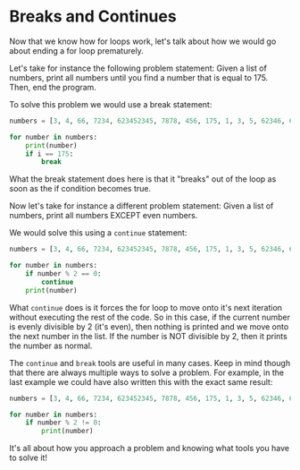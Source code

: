 # Breaks and Continues

Now that we know how for loops work, let's talk about how we would go about ending a for loop prematurely. 

Let's take for instance the following problem statement: Given a list of numbers, print all numbers until you find a number that is equal to 175. Then, end the program. 

To solve this problem we would use a break statement:

```python
numbers = [3, 4, 66, 7234, 623452345, 7878, 456, 175, 1, 3, 5, 62346, 6, 234]

for number in numbers: 
    print(number)
    if i == 175:
        break
```
What the break statement does here is that it "breaks" out of the loop as soon as the if condition becomes true. 

Now let's take for instance a different problem statement: Given a list of numbers, print all numbers EXCEPT even numbers.

We would solve this using a `continue` statement:

```python
numbers = [3, 4, 66, 7234, 623452345, 7878, 456, 175, 1, 3, 5, 62346, 6, 234]

for number in numbers: 
    if number % 2 == 0:
        continue
    print(number)
```
What `continue` does is it forces the for loop to move onto it's next iteration without executing the rest of the code. So in this case, if the current number is evenly divisible by 2 (it's even), then nothing is printed and we move onto the next number in the list. If the number is NOT divisible by 2, then it prints the number as normal.

The `continue` and `break` tools are useful in many cases. Keep in mind though that there are always multiple ways to solve a problem. For example, in the last example we could have also written this with the exact same result:

```python
numbers = [3, 4, 66, 7234, 623452345, 7878, 456, 175, 1, 3, 5, 62346, 6, 234]

for number in numbers: 
    if number % 2 != 0:
        print(number)
```

It's all about how you approach a problem and knowing what tools you have to solve it!